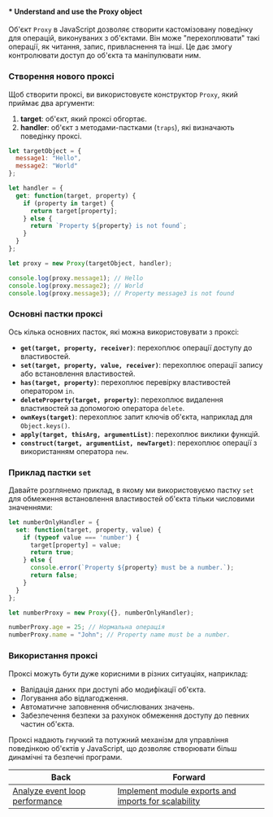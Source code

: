 #### * Understand and use the Proxy object

Об'єкт `Proxy` в JavaScript дозволяє створити кастомізовану поведінку для операцій, виконуваних з об'єктами. Він може "перехоплювати" такі операції, як читання, запис, привласнення та інші. Це дає змогу контролювати доступ до об'єкта та маніпулювати ним.

### Створення нового проксі

Щоб створити проксі, ви використовуєте конструктор `Proxy`, який приймає два аргументи:

1. **target**: об'єкт, який проксі обгортає.
2. **handler**: об'єкт з методами-пастками (`traps`), які визначають поведінку проксі.

```javascript
let targetObject = {
  message1: "Hello",
  message2: "World"
};

let handler = {
  get: function(target, property) {
    if (property in target) {
      return target[property];
    } else {
      return `Property ${property} is not found`;
    }
  }
};

let proxy = new Proxy(targetObject, handler);

console.log(proxy.message1); // Hello
console.log(proxy.message2); // World
console.log(proxy.message3); // Property message3 is not found
```

### Основні пастки проксі

Ось кілька основних пасток, які можна використовувати з проксі:

- **`get(target, property, receiver)`**: перехоплює операції доступу до властивостей.
- **`set(target, property, value, receiver)`**: перехоплює операції запису або встановлення властивостей.
- **`has(target, property)`**: перехоплює перевірку властивостей оператором `in`.
- **`deleteProperty(target, property)`**: перехоплює видалення властивостей за допомогою оператора `delete`.
- **`ownKeys(target)`**: перехоплює запит ключів об'єкта, наприклад для `Object.keys()`.
- **`apply(target, thisArg, argumentList)`**: перехоплює виклики функцій.
- **`construct(target, argumentList, newTarget)`**: перехоплює операції з використанням оператора `new`.

### Приклад пастки `set`

Давайте розглянемо приклад, в якому ми використовуємо пастку `set` для обмеження встановлення властивостей об'єкта тільки числовими значеннями:

```javascript
let numberOnlyHandler = {
  set: function(target, property, value) {
    if (typeof value === 'number') {
      target[property] = value;
      return true;
    } else {
      console.error(`Property ${property} must be a number.`);
      return false;
    }
  }
};

let numberProxy = new Proxy({}, numberOnlyHandler);

numberProxy.age = 25; // Нормальна операція
numberProxy.name = "John"; // Property name must be a number.
```

### Використання проксі

Проксі можуть бути дуже корисними в різних ситуаціях, наприклад:

- Валідація даних при доступі або модифікації об'єкта.
- Логування або відлагодження.
- Автоматичне заповнення обчислюваних значень.
- Забезпечення безпеки за рахунок обмеження доступу до певних частин об'єкта.

Проксі надають гнучкий та потужний механізм для управління поведінкою об'єктів у JavaScript, що дозволяє створювати більш динамічні та безпечні програми.

| Back | Forward |
|---|---|
| [Analyze event loop performance](/ua/middle/javascript/analyze-event-loop-performance.md)  | [Implement module exports and imports for scalability](/ua/middle/javascript/implement-module-exports-and-imports-for-scalability.md) |